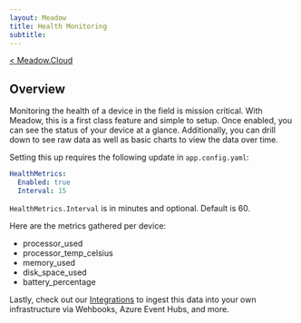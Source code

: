 ```yaml
---
layout: Meadow
title: Health Monitoring
subtitle: 
---
```

[< Meadow.Cloud](../)  
## Overview
Monitoring the health of a device in the field is mission critical. With Meadow, this is a first class feature and simple to setup. Once enabled, you can see the status of your device at a glance. Additionally, you can drill down to see raw data as well as basic charts to view the data over time.

Setting this up requires the following update in `app.config.yaml`:  

```yaml
HealthMetrics:
  Enabled: true
  Interval: 15
```

`HealthMetrics.Interval` is in minutes and optional. Default is 60.

Here are the metrics gathered per device:

* processor_used
* processor_temp_celsius
* memory_used
* disk_space_used
* battery_percentage

Lastly, check out our [Integrations](../Integrations/) to ingest this data into your own infrastructure via Wehbooks, Azure Event Hubs, and more.